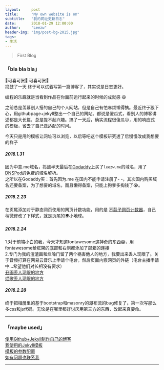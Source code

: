 ```yaml
---
layout:     post
title:      "My own website is on"
subtitle:   "我的网址更新日志"
date:       2018-01-29 12:00:00
author:     "Leezw"
header-img: "img/post-bg-2015.jpg"
tags:
- 生活
---
```


> First Blog

### 「bla bla bla」

🎈可喜可贺🎉 可喜可贺🎉<br>
捣鼓了一天 终于可以试着写第一篇博客了，其实说是日志更好。

编程的乐趣就是当看到作品在你面前运行起来的时候的成就感 😆


之前总是羡慕别人搭的自己的个人网站，但是自己有怕麻烦懒得搞。最近终于狠下心，用githubpage+jekyll整出一个自己的网站。都说是傻瓜式，看别人的博客讲述都是大长篇，总是提不起兴趣。搞了一天后，确实流程很傻瓜😑，用的响应式的模板，省去了自己做适配的时间。

今天只是用的模板让网址可以浏览，以后等吧这个模板研究透了后慢慢改成我想要的样子

##### 2018.1.31
因为中意.me域名，捣鼓半天最后在[Godaddy](https://sg.godaddy.com/zh/)上买了`leezw.me`的域名，用了[DNSPod](https://www.dnspod.cn/Products/DNS)的免费的域名解析。    
之所以在Godaddy买：首先因为.me 在国内不能申请注册了- -，其次国内购买域名还要备案，为了想要的域名，而且懒得备案，只能上狗爹多掏钱了😭。


##### 2018.2.23
在页尾添加对于静态网页使用的网页计数功能，用的是 [不蒜子网页计数器](http://busuanzi.ibruce.info/)，自己稍微修改了下样式，就是页尾的🌍小地球。

##### 2018.2.24
1.对于前端小白的我，今天才知道fontawesome这神奇的东西😱，用fontawesome给框架的底部和右侧都添加了邮箱的连接<br>
2.专门为我的渣渣画和烂嗓门留了两个祸害他人的地方，我要出来丢人现眼了。关于音频打算在网易云音乐上申请个电台，然后页面内嵌网页的外链（电台主播申请中...希望他们对长相没有要求）<br>
[丑画丢人现眼的地方](/2018/02/22/painting/)<br>
[烂歌丢人现眼的地方](/2018/02/22/music/)

##### 2018.2.28
终于把相册里的基于bootstrap和masonry的瀑布流的bug修复了，第一次写那么多css和js代码。无论是在哪里都好讨厌用第三方的东西，改起来真要命。

---
### 「maybe used」

[使用Github+Jekyll制作自己的博客](http://blog.csdn.net/lady_zhou/article/details/52041098)  
[我使用的Jekyll模板](https://github.com/Huxpro/huxblog-boilerplate)  
[模板的参数配置](https://github.com/Huxpro/huxpro.github.io/blob/master/README.zh.md)  
[如有问题也联系我](/about/index.html)

---


